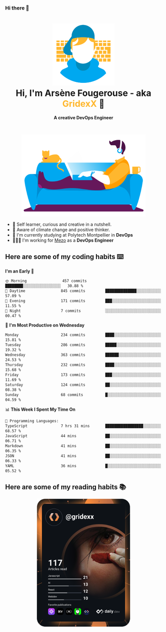 ### Hi there 👋

<!--
**GridexX/gridexx** is a ✨ _special_ ✨ repository because its `README.md` (this file) appears on your GitHub profile.

Here are some ideas to get you started:

- 🔭 I’m currently working on ...
- 🌱 I’m currently learning ...
- 👯 I’m looking to collaborate on ...
- 🤔 I’m looking for help with ...
- 💬 Ask me about ...
- 📫 How to reach me: ...
- 😄 Pronouns: ...
- ⚡ Fun fact: ...
-->


<!-- Header -->
<h1 align="center">
  <img src="./images/user_profile.png" width="200">
  <br>
  Hi, I'm Arsène Fougerouse - aka <span style="color:#ffb72e">GridexX</span> 👋
</h1>


<p align="center">
  <b>A creative DevOps Engineer </b>
</p>
<br/>
<p align="center">
  <img src="./images/man_couch.png" width="400">
</p>

- 🎨 Self learner, curious and creative in a nutshell. 
- 🌱 Aware of climate change and positive thinker.
- 📕 I'm currently studying at Polytech Montpellier in **DevOps**
- 👨🏻‍💻 I'm working for [Mezo](https://meso-lr.umontpellier.fr/) as a **DevOps Engineer**


## Here are some of my coding habits ⌨️

<!-- Add a section about tech and Ops stack
  Like this one : https://github.com/Xanthus58#-tech-stack
-->
<!--START_SECTION:waka-->
**I'm an Early 🐤** 

```text
🌞 Morning                457 commits         ████████░░░░░░░░░░░░░░░░░   30.88 % 
🌆 Daytime                845 commits         ██████████████░░░░░░░░░░░   57.09 % 
🌃 Evening                171 commits         ███░░░░░░░░░░░░░░░░░░░░░░   11.55 % 
🌙 Night                  7 commits           ░░░░░░░░░░░░░░░░░░░░░░░░░   00.47 % 
```
📅 **I'm Most Productive on Wednesday** 

```text
Monday                   234 commits         ████░░░░░░░░░░░░░░░░░░░░░   15.81 % 
Tuesday                  286 commits         █████░░░░░░░░░░░░░░░░░░░░   19.32 % 
Wednesday                363 commits         ██████░░░░░░░░░░░░░░░░░░░   24.53 % 
Thursday                 232 commits         ████░░░░░░░░░░░░░░░░░░░░░   15.68 % 
Friday                   173 commits         ███░░░░░░░░░░░░░░░░░░░░░░   11.69 % 
Saturday                 124 commits         ██░░░░░░░░░░░░░░░░░░░░░░░   08.38 % 
Sunday                   68 commits          █░░░░░░░░░░░░░░░░░░░░░░░░   04.59 % 
```


📊 **This Week I Spent My Time On** 

```text
💬 Programming Languages: 
TypeScript               7 hrs 31 mins       █████████████████░░░░░░░░   68.57 % 
JavaScript               44 mins             ██░░░░░░░░░░░░░░░░░░░░░░░   06.71 % 
Markdown                 41 mins             ██░░░░░░░░░░░░░░░░░░░░░░░   06.35 % 
JSON                     41 mins             ██░░░░░░░░░░░░░░░░░░░░░░░   06.33 % 
YAML                     36 mins             █░░░░░░░░░░░░░░░░░░░░░░░░   05.52 % 
```


<!--END_SECTION:waka-->

## Here are some of my reading habits 📚
<div  align="center">
  <img src="./images/devcard.svg" width="300">
</div>
